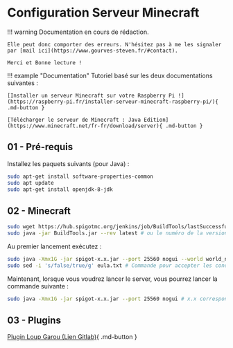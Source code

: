 # Configuration Serveur Minecraft

!!! warning
    Documentation en cours de rédaction.

    Elle peut donc comporter des erreurs. N'hésitez pas à me les signaler par [mail ici](https://www.gourves-steven.fr/#contact).
    
    Merci et Bonne lecture !

!!! example "Documentation"
    Tutoriel basé sur les deux documentations suivantes :
    
    [Installer un serveur Minecraft sur votre Raspberry Pi !](https://raspberry-pi.fr/installer-serveur-minecraft-raspberry-pi/){ .md-button }
    
    [Télécharger le serveur de Minecraft : Java Edition](https://www.minecraft.net/fr-fr/download/server){ .md-button }

## 01 - Pré-requis

Installez les paquets suivants (pour Java) :

```bash
sudo apt-get install software-properties-common
sudo apt update
sudo apt-get install openjdk-8-jdk
```

## 02 - Minecraft

```bash
sudo wget https://hub.spigotmc.org/jenkins/job/BuildTools/lastSuccessfulBuild/artifact/target/BuildTools.jar
sudo java -jar BuildTools.jar --rev latest # ou le numéro de la version à la place de "latest"
```

Au premier lancement exécutez :

```bash
sudo java -Xmx1G -jar spigot-x.x.jar --port 25560 nogui --world world_name # x.x correspond à la version
sudo sed -i 's/false/true/g' eula.txt # Commande pour accepter les conditions d’utilisation de Minecraft
```

Maintenant, lorsque vous voudrez lancer le server, vous pourrez lancer la commande suivante :

```bash
sudo java -Xmx1G -jar spigot-x.x.jar --port 25560 nogui # x.x correspond à la version
```

## 03 - Plugins

[Plugin Loup Garou (Lien Gitlab)](https://gitlab.papierpain.fr/minecraft/plugin-loup-garou){ .md-button }
